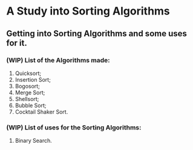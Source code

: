 # A Study into Sorting Algorithms

##  Getting into Sorting Algorithms and some uses for it.

### (WIP) List of the Algorithms made:
 1. Quicksort;
 2. Insertion Sort;
 3. Bogosort;
 4. Merge Sort;
 5. Shellsort;
 6. Bubble Sort;
 7. Cocktail Shaker Sort.

 ### (WIP) List of uses for the Sorting Algorithms:
 1. Binary Search.